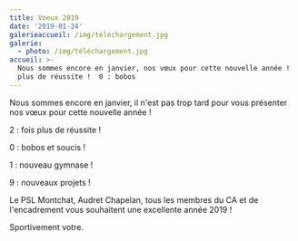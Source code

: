 ```yaml
---
title: Voeux 2019
date: '2019-01-24'
galerieaccueil: /img/téléchargement.jpg
galerie:
  - photo: /img/téléchargement.jpg
accueil: >-
  Nous sommes encore en janvier, nos vœux pour cette nouvelle année !   2 : fois
  plus de réussite !  0 : bobos
---
```

Nous sommes encore en janvier, il n'est pas trop tard pour vous présenter nos vœux pour cette nouvelle année !

2 : fois plus de réussite !

0 : bobos et soucis ! 

1 : nouveau gymnase !

9 : nouveaux projets !

Le PSL Montchat, Audret Chapelan, tous les membres du CA et de l'encadrement vous souhaitent une excellente année 2019 !

Sportivement votre.
